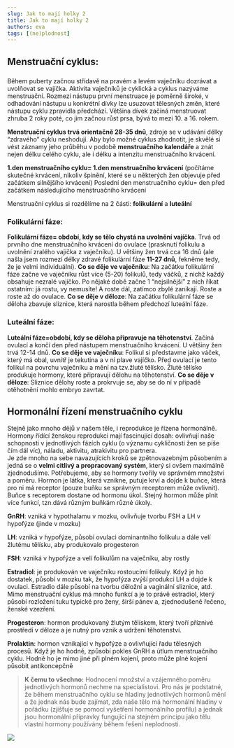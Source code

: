 ```yaml
---
slug: Jak to mají holky 2
title: Jak to mají holky 2
authors: eva
tags: [(ne)plodnost]
---
```

## Menstruační cyklus:
##### 
Během puberty začnou střídavě na pravém a levém vaječníku dozrávat a uvolňovat se vajíčka. Aktivita vaječníků je cyklická a cyklus nazýváme menstruační. Rozmezí nástupu první menstruace je poměrně široké, v odhadování nástupu u konkrétní dívky lze usuzovat tělesných změn, které nástupu cyklu zpravidla předchází. Většina dívek začíná menstruovat zhruba 2 roky poté, co jim začnou růst prsa, bývá to mezi 10. a 16. rokem.

**Menstruační cyklus trvá orientačně 28-35 dnů**, zdroje se v udávání délky “zdravého” cyklu neshodují. Aby bylo možné cyklus zhodnotit, je skvělé si vést záznamy jeho průběhu v podobě **menstruačního kalendáře** a znát nejen délku celého cyklu, ale i délku a intenzitu menstruačního krvácení.

**1.den menstruačního cyklu= 1.den menstruačního krvácení** (počítáme skutečné krvácení, nikoliv špinění, které se u některých žen objevuje před začátkem silnějšího krvácení)
Poslední den menstruačního cyklu= den před začátkem následujícího menstruačního krvácení

Menstruační cyklus si rozdělíme na 2 části: **folikulární** a **luteální**

### Folikulární fáze:
**Folikulární fáze= období, kdy se tělo chystá na uvolnění vajíčka**. Trvá od prvního dne menstruačního krvácení do ovulace (prasknutí folikulu a uvolnění zralého vajíčka z vaječníku). U většiny žen trvá cca 16 dnů (ale našla jsem rozmezí délky zdravé folikulární fáze **11-27 dnů**, řekněme tedy, že je velmi individuální).
**Co se děje ve vaječníku**: Na začátku folikulární fáze začne ve vaječníku růst více (5-20) folikulů, tedy váčků, z nichž každý obsahuje nezralé vajíčko. Po nějaké době začne 1 “nejsilnější” z nich říkat ostatním: já rostu, vy nemusíte! A roste dál, zatímco zbylé zanikají. Roste a roste až do ovulace.
**Co se děje v děloze**: Na začátku folikulární fáze se děloha zbavuje sliznice, která narostla během předchozí luteální fáze. 
### Luteální fáze: 
**Luteální fáze=období, kdy se děloha připravuje na těhotenství**. Začíná ovulací a končí den před nástupem menstruačního krvácení. U většiny žen trvá 12-14 dnů. 
**Co se děje ve vaječníku**: Folikul si představme jako váček, který má obal, uvnitř je tekutina a v ní plave vajíčko. Před ovulací je tento folikul na povrchu vaječníku a mění na tzv.žluté tělísko. Žluté tělísko produkuje hormony, které připravují dělohu na těhotenství.
**Co se děje v děloze**: Sliznice dělohy roste a prokrvuje se, aby se do ní v případě otěhotnění mohlo embryo zavrtat. 

## Hormonální řízení menstruačního cyklu
Stejně jako mnoho dějů v našem těle, i reprodukce je řízena hormonálně. Hormony řídící ženskou reprodukci mají fascinující dosah: ovlivňují naše schopnosti v jednotlivých fázích cyklu (o významu cykličnosti žen se píše čím dál víc), náladu, aktivitu, atrakivitu pro partnera.  
Je zde mnoho na sebe navazujících kroků se zpětnovazebným působením a jedná se o **velmi citlivý a propracovaný systém**, který si ovšem maximálně zjednodušíme. 
Potřebujeme, aby se hormony tvořily ve správném množství a poměru. Hormon je látka, která vznikne, putuje krví a dojde k buňce, která pro ni má receptor (pouze buňku se správným receptorem může ovlivnit). Buňce s receptorem dostane od hormonu úkol. Stejný hormon může plnit více funkcí, tzn.dává různým buňkám různé úkoly. 


**GnRH**: vzniká v hypothalamu v mozku, ovlivňuje tvorbu FSH a LH v hypofýze (jinde v mozku)

**LH**: vzniká v hypofýze, působí ovulaci dominantního folikulu a dále velí žlutému tělísku, aby produkovalo progesteron

**FSH**: vzniká v hypofýze a velí folikulům na vaječníku, aby rostly

**Estradiol**: je produkován ve vaječníku rostoucími folikuly. Když je ho dostatek, působí v mozku tak, že hypofýza zvýší produkci LH a dojde k ovulaci. Estradio dále působí na tvorbu děložní a vaginální sliznice, atd. Mimo menstruační cyklus má mnoho funkcí a je to právě estradiol, který působí rozložení tuku typické pro ženy, širší pánev a, zjednodušeně řečeno, ženské vzezření.

**Progesteron**: hormon produkovaný žlutým tělískem, který tvoří příznivé prostředí v děloze a je nutný pro vznik a udržení těhotenství.

**Prolaktin**: hormon vznikající v hypofýze a ovlivňující řadu tělesných procesů. Když je ho hodně, způsobí pokles GnRH a útlum menstruačního cyklu. Hodně ho je mimo jiné při plném kojení, proto může plné kojení působit antikoncepčně

> **K čemu to všechno:**  Hodnocení množství a vzájemného poměru jednotlivých hormonů nechme na specialistovi. Pro nás je podstatné, že během menstruačního cyklu se hladiny jednotlivých hormonů mění a že jednak nás bude zajímat, zda naše tělo má hormonální hladiny v pořádku (zjišťuje se pomocí vyšetření hormonálního profilu) a jednak jsou hormonální přípravky fungující na stejném principu jako tělu vlastní hormony používány během řešení neplodnosti.

![](https://i.imgur.com/EL1bNAZ.jpg)
